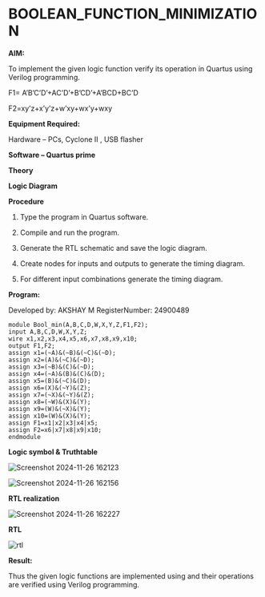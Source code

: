# BOOLEAN_FUNCTION_MINIMIZATION

**AIM:**

To implement the given logic function verify its operation in Quartus using Verilog programming.

F1= A’B’C’D’+AC’D’+B’CD’+A’BCD+BC’D 

F2=xy’z+x’y’z+w’xy+wx’y+wxy

**Equipment Required:**

Hardware – PCs, Cyclone II , USB flasher

**Software – Quartus prime**

**Theory**

**Logic Diagram**

**Procedure**

1.	Type the program in Quartus software.

2.	Compile and run the program.

3.	Generate the RTL schematic and save the logic diagram.

4.	Create nodes for inputs and outputs to generate the timing diagram.

5.	For different input combinations generate the timing diagram.


**Program:**

Developed by: AKSHAY M
RegisterNumber: 24900489

```
module Bool_min(A,B,C,D,W,X,Y,Z,F1,F2);
input A,B,C,D,W,X,Y,Z;
wire x1,x2,x3,x4,x5,x6,x7,x8,x9,x10;
output F1,F2;
assign x1=(~A)&(~B)&(~C)&(~D);
assign x2=(A)&(~C)&(~D);
assign x3=(~B)&(C)&(~D);
assign x4=(~A)&(B)&(C)&(D);
assign x5=(B)&(~C)&(D);
assign x6=(X)&(~Y)&(Z);
assign x7=(~X)&(~Y)&(Z);
assign x8=(~W)&(X)&(Y);
assign x9=(W)&(~X)&(Y);
assign x10=(W)&(X)&(Y);
assign F1=x1|x2|x3|x4|x5;
assign F2=x6|x7|x8|x9|x10;
endmodule
```

**Logic symbol & Truthtable**

![Screenshot 2024-11-26 162123](https://github.com/user-attachments/assets/49a7e8cb-a212-4483-b59d-ba34b51ee94c)

![Screenshot 2024-11-26 162156](https://github.com/user-attachments/assets/36be79c0-9aef-4743-8f01-4f43478eaa2b)


**RTL realization**

![Screenshot 2024-11-26 162227](https://github.com/user-attachments/assets/43f253ef-8aa6-4cc1-82ca-464ea33629d0)


**RTL**

![rtl](https://github.com/user-attachments/assets/b4a25e8b-8a97-45b8-a164-62489bf99c89)

**Result:**

Thus the given logic functions are implemented using and their operations are verified using Verilog programming.

